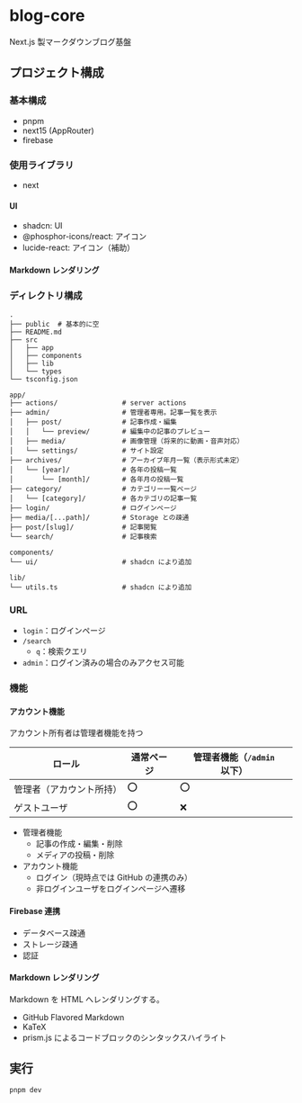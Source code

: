 # blog-core

Next.js 製マークダウンブログ基盤

## プロジェクト構成

### 基本構成

- pnpm
- next15 (AppRouter)
- firebase

### 使用ライブラリ

- next

#### UI

- shadcn: UI
- @phosphor-icons/react: アイコン
- lucide-react: アイコン（補助）

#### Markdown レンダリング



### ディレクトリ構成

```
.
├── public  # 基本的に空
├── README.md
├── src
│   ├── app
│   ├── components
│   ├── lib
│   └── types
└── tsconfig.json
```

```
app/
├── actions/                # server actions
├── admin/                  # 管理者専用。記事一覧を表示
│   ├── post/               # 記事作成・編集
│   │   └── preview/        # 編集中の記事のプレビュー
│   ├── media/              # 画像管理（将来的に動画・音声対応）
│   └── settings/           # サイト設定
├── archives/               # アーカイブ年月一覧（表示形式未定）
│   └── [year]/             # 各年の投稿一覧
│       └── [month]/        # 各年月の投稿一覧
├── category/               # カテゴリー一覧ページ
│   └── [category]/         # 各カテゴリの記事一覧
├── login/                  # ログインページ
├── media/[...path]/        # Storage との疎通
├── post/[slug]/            # 記事閲覧
└── search/                 # 記事検索

components/
└── ui/                     # shadcn により追加

lib/
└── utils.ts                # shadcn により追加
```

### URL

- `login`：ログインページ
- `/search`
  - `q`：検索クエリ
- `admin`：ログイン済みの場合のみアクセス可能

### 機能

#### アカウント機能

アカウント所有者は管理者機能を持つ

| ロール | 通常ページ | 管理者機能（`/admin` 以下） |
| --- | --- | --- |
| 管理者（アカウント所持） | :o: | :o: |
| ゲストユーザ | :o: | :x: |

- 管理者機能
  - 記事の作成・編集・削除
  - メディアの投稿・削除
- アカウント機能
  - ログイン（現時点では GitHub の連携のみ）
  - 非ログインユーザをログインページへ遷移

#### Firebase 連携

- データベース疎通
- ストレージ疎通
- 認証

#### Markdown レンダリング

Markdown を HTML へレンダリングする。

- GitHub Flavored Markdown
- KaTeX
- prism.js によるコードブロックのシンタックスハイライト

## 実行

```bash
pnpm dev
```